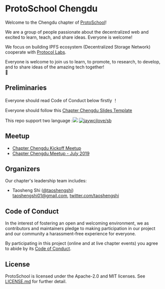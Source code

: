 # ProtoSchool Chengdu

Welcome to the Chengdu chapter of [ProtoSchool](https://proto.school)!

We are a group of people passionate about the decentralized web and excited to learn, teach, and share ideas. Everyone is welcome!

We focus on building IPFS ecosystem (Decentralized Storage Network) cooperate with [Protocol Labs](https://protocol.ai/).  

Everyone is welcome to join us to learn, to promote, to research, to develop, and to share ideas of the amazing tech together!   
:raised_hands:
## Preliminaries

Everyone should read Code of Conduct below firstly ！

Everyone should follow this [Chapter Chengdu Slides Template](https://docs.google.com/presentation/d/1itLIYBr_z9MgsueJFT2ckAJs56Xuq3T-LlG59kQljb4/edit)

This repo support two language :[![](https://img.shields.io/badge/Lang-English-blue.svg)](README.md)  [![jaywcjlove/sb](https://jaywcjlove.github.io/sb/lang/chinese.svg)](README-zh.md)   

## Meetup

* [Chapter Chengdu Kickoff Meetup](https://docs.google.com/presentation/d/1itLIYBr_z9MgsueJFT2ckAJs56Xuq3T-LlG59kQljb4/edit)
* [Chapter Chengdu Meetup - July 2019]()
 

## Organizers

Our chapter's leadership team includes:
* Taosheng Shi ([@taoshengshi](https://github.com/taoshengshi))   
   [taoshengshi01@gmail.com](taoshengshi01@gmail.com), [twitter.com/taoshengshi](twitter.com/taoshengshi)
   

## Code of Conduct

In the interest of fostering an open and welcoming environment, we as
contributors and maintainers pledge to making participation in our project and
our community a harassment-free experience for everyone.

By participating in this project (online and at live chapter events) you agree to abide by its [Code of Conduct](./CODE_OF_CONDUCT.md).

## License

ProtoSchool is licensed under the Apache-2.0 and MIT licenses. See [LICENSE.md](https://github.com/protoschool/seattle/blob/master/LICENSE.md) for further detail.
